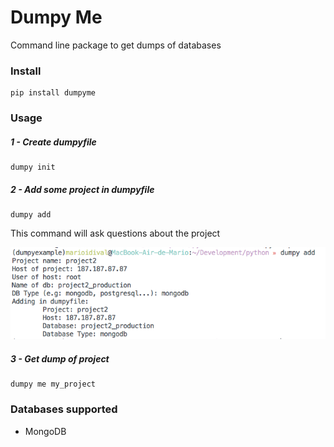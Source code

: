 # Dumpy Me

Command line package to get dumps of databases


### Install

    pip install dumpyme

### Usage

##### 1 - Create dumpyfile

    dumpy init

##### 2 - Add some project in dumpyfile

    dumpy add

This command will ask questions about the project

![screen](add_project.png)

##### 3 - Get dump of project

    dumpy me my_project

### Databases supported
* MongoDB
